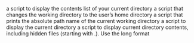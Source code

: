 a script to display the contents list of your current directory
a script that changes the working directory to the user’s home directory
a script that prints the absolute path name of the current working directory
a script to display the current directory
a script to display current directory contents, including hidden files (starting with .). Use the long format
